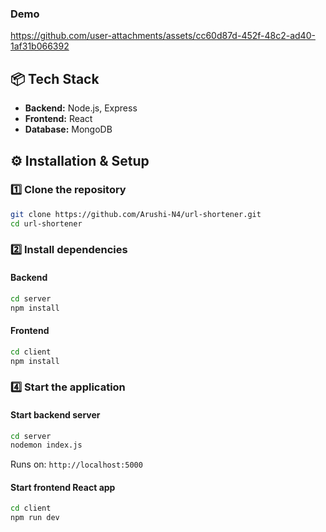 ### Demo
https://github.com/user-attachments/assets/cc60d87d-452f-48c2-ad40-1af31b066392

## 📦 Tech Stack
- **Backend:** Node.js, Express
- **Frontend:** React
- **Database:** MongoDB



## ⚙️ Installation & Setup
### 1️⃣ Clone the repository
```bash
git clone https://github.com/Arushi-N4/url-shortener.git
cd url-shortener
````

### 2️⃣ Install dependencies

#### Backend

```bash
cd server
npm install
```

#### Frontend

```bash
cd client
npm install
```


### 4️⃣ Start the application

#### Start backend server

```bash
cd server
nodemon index.js
```

Runs on: `http://localhost:5000`

#### Start frontend React app

```bash
cd client
npm run dev
```



